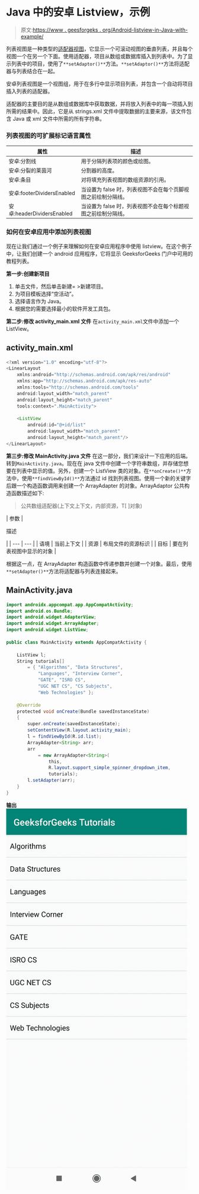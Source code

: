 # Java 中的安卓 Listview，示例

> 原文:[https://www . geesforgeks . org/Android-listview-in-Java-with-example/](https://www.geeksforgeeks.org/android-listview-in-java-with-example/)

列表视图是一种类型的[适配器视图](https://developer.android.com/reference/android/widget/AdapterView)，它显示一个可滚动视图的垂直列表，并且每个视图一个在另一个下面。使用适配器，项目从数组或数据库插入到列表中。为了显示列表中的项目，使用了`**setAdaptor()**`方法。`**setAdaptor()**`方法将适配器与列表结合在一起。

安卓列表视图是一个视图组，用于在多行中显示项目列表，并包含一个自动将项目插入列表的适配器。

适配器的主要目的是从数组或数据库中获取数据，并将放入列表中的每一项插入到所需的结果中。因此，它是从 strings.xml 文件中提取数据的主要来源，该文件包含 Java 或 xml 文件中所需的所有字符串。

### 列表视图的可扩展标记语言属性

| 属性 | 描述 |
| --- | --- |
| 安卓:分割线 | 用于分隔列表项的颜色或绘图。 |
| 安卓:分裂的莱茵河 | 分割器的高度。 |
| 安卓:条目 | 对将填充列表视图的数组资源的引用。 |
| 安卓:footerDividersEnabled | 当设置为 false 时，列表视图不会在每个页脚视图之前绘制分隔线。 |
| 安卓:headerDividersEnabled | 当设置为 false 时，列表视图不会在每个标题视图之前绘制分隔线。 |

### 如何在安卓应用中添加列表视图

现在让我们通过一个例子来理解如何在安卓应用程序中使用 listview。在这个例子中，让我们创建一个 android 应用程序，它将显示 GeeksforGeeks 门户中可用的教程列表。

**第一步:创建新项目**

1.  单击文件，然后单击新建= >新建项目。
2.  为项目模板选择“空活动”。
3.  选择语言作为 Java。
4.  根据您的需要选择最小的软件开发工具包。

**第二步:修改 activity_main.xml 文件**
在`activity_main.xml`文件中添加一个 ListView。

## activity_main.xml

```java
<?xml version="1.0" encoding="utf-8"?>
<LinearLayout 
    xmlns:android="http://schemas.android.com/apk/res/android"
    xmlns:app="http://schemas.android.com/apk/res-auto"
    xmlns:tools="http://schemas.android.com/tools"
    android:layout_width="match_parent"
    android:layout_height="match_parent"
    tools:context=".MainActivity">

    <ListView
        android:id="@+id/list"
        android:layout_width="match_parent"
        android:layout_height="match_parent"/>
</LinearLayout>
```

**第三步:修改 MainActivity.java 文件**
在这一部分，我们来设计一下应用的后端。转到`MainActivity.java`。现在在 java 文件中创建一个字符串数组，并存储您想要在列表中显示的值。另外，创建一个 ListView 类的对象。在`**onCreate()**`方法中，使用`**findViewById()**`方法通过 id 找到列表视图。使用一个新的关键字后跟一个构造函数调用来创建一个 ArrayAdapter 的对象。ArrayAdaptor 公共构造函数描述如下:

> 公共数组适配器(上下文上下文，内部资源，T[ ]对象)

| 参数 | 

描述

 |
| --- | --- |
| 语境 | 当前上下文 |
| 资源 | 布局文件的资源标识 |
| 目标 | 要在列表视图中显示的对象 |

根据这一点，在 ArrayAdapter 构造函数中传递参数并创建一个对象。最后，使用`**setAdapter()**`方法将适配器与列表连接起来。

## MainActivity.java

```java
import androidx.appcompat.app.AppCompatActivity;
import android.os.Bundle;
import android.widget.AdapterView;
import android.widget.ArrayAdapter;
import android.widget.ListView;

public class MainActivity extends AppCompatActivity {

    ListView l;
    String tutorials[]
        = { "Algorithms", "Data Structures",
            "Languages", "Interview Corner",
            "GATE", "ISRO CS",
            "UGC NET CS", "CS Subjects",
            "Web Technologies" };

    @Override
    protected void onCreate(Bundle savedInstanceState)
    {
        super.onCreate(savedInstanceState);
        setContentView(R.layout.activity_main);
        l = findViewById(R.id.list);
        ArrayAdapter<String> arr;
        arr
            = new ArrayAdapter<String>(
                this,
                R.layout.support_simple_spinner_dropdown_item,
                tutorials);
        l.setAdapter(arr);
    }
}
```

**输出**
![output-screen](img/16f2c49cba574b244d7de51034e714dd.png)